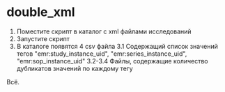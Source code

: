 # double_xml
1. Поместите скрипт в каталог с xml файлами исследований
2. Запустите скрипт
3. В каталоге появятся 4 csv файла
  3.1 Содержащий список значений тегов "emr:study_instance_uid", "emr:series_instance_uid", "emr:sop_instance_uid"
  3.2-3.4 Файлы, содержащие количество дубликатов значений по каждому тегу

Всё.
